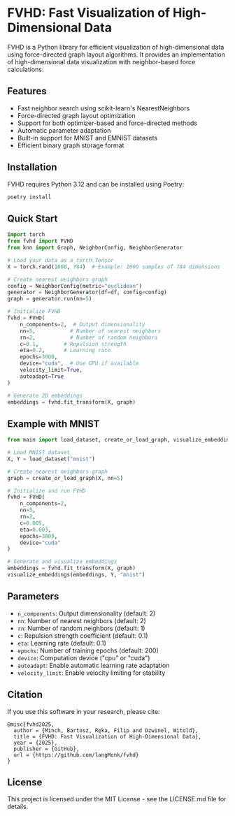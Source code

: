 # FVHD: Fast Visualization of High-Dimensional Data

FVHD is a Python library for efficient visualization of high-dimensional data using force-directed graph layout algorithms. It provides an implementation of high-dimensional data visualization with neighbor-based force calculations.

## Features

- Fast neighbor search using scikit-learn's NearestNeighbors
- Force-directed graph layout optimization
- Support for both optimizer-based and force-directed methods
- Automatic parameter adaptation
- Built-in support for MNIST and EMNIST datasets
- Efficient binary graph storage format

## Installation

FVHD requires Python 3.12 and can be installed using Poetry:

```bash
poetry install
```

## Quick Start

```python
import torch
from fvhd import FVHD
from knn import Graph, NeighborConfig, NeighborGenerator

# Load your data as a torch.Tensor
X = torch.rand(1000, 784)  # Example: 1000 samples of 784 dimensions

# Create nearest neighbors graph
config = NeighborConfig(metric="euclidean")
generator = NeighborGenerator(df=df, config=config)
graph = generator.run(nn=5)

# Initialize FVHD
fvhd = FVHD(
    n_components=2,  # Output dimensionality
    nn=5,           # Number of nearest neighbors
    rn=2,           # Number of random neighbors
    c=0.1,        # Repulsion strength
    eta=0.2,      # Learning rate
    epochs=3000,
    device="cuda",  # Use GPU if available
    velocity_limit=True,
    autoadapt=True
)

# Generate 2D embeddings
embeddings = fvhd.fit_transform(X, graph)
```

## Example with MNIST

```python
from main import load_dataset, create_or_load_graph, visualize_embeddings

# Load MNIST dataset
X, Y = load_dataset("mnist")

# Create nearest neighbors graph
graph = create_or_load_graph(X, nn=5)

# Initialize and run FVHD
fvhd = FVHD(
    n_components=2,
    nn=5,
    rn=2,
    c=0.005,
    eta=0.003,
    epochs=3000,
    device="cuda"
)

# Generate and visualize embeddings
embeddings = fvhd.fit_transform(X, graph)
visualize_embeddings(embeddings, Y, "mnist")
```

## Parameters

- `n_components`: Output dimensionality (default: 2)
- `nn`: Number of nearest neighbors (default: 2)
- `rn`: Number of random neighbors (default: 1)
- `c`: Repulsion strength coefficient (default: 0.1)
- `eta`: Learning rate (default: 0.1)
- `epochs`: Number of training epochs (default: 200)
- `device`: Computation device ("cpu" or "cuda")
- `autoadapt`: Enable automatic learning rate adaptation
- `velocity_limit`: Enable velocity limiting for stability

## Citation

If you use this software in your research, please cite:

```
@misc{fvhd2025,
  author = {Minch, Bartosz, Ręka, Filip and Dzwinel, Witold},
  title = {FVHD: Fast Visualization of High-Dimensional Data},
  year = {2025},
  publisher = {GitHub},
  url = {https://github.com/langMonk/fvhd}
}
```

## License

This project is licensed under the MIT License - see the LICENSE.md file for details.
